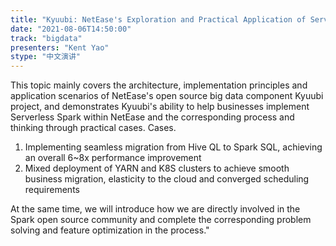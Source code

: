 ```yaml
---
title: "Kyuubi: NetEase's Exploration and Practical Application of Serverless Spark Scenarios"
date: "2021-08-06T14:50:00" 
track: "bigdata"
presenters: "Kent Yao"
stype: "中文演讲"
---
```

This topic mainly covers the architecture, implementation principles and application scenarios of NetEase's open source big data component Kyuubi project, and demonstrates Kyuubi's ability to help businesses implement Serverless Spark within NetEase and the corresponding process and thinking through practical cases.
 Cases.
 1) Implementing seamless migration from Hive QL to Spark SQL, achieving an overall 6~8x performance improvement
 2) Mixed deployment of YARN and K8S clusters to achieve smooth business migration, elasticity to the cloud and converged scheduling requirements
 

 At the same time, we will introduce how we are directly involved in the Spark open source community and complete the corresponding problem solving and feature optimization in the process."